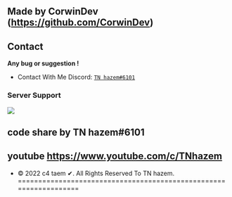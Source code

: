 
## Made by CorwinDev (https://github.com/CorwinDev)
## Contact
**Any bug or suggestion !**
 - Contact With Me Discord: [`TN hazem#6101`](https://discord.gg/3AXgAvGw5Q)
### Server Support

<a href="https://discord.gg/3AXgAvGw5Q"><img src="https://media.discordapp.net/attachments/917866900002852894/1022053756122169354/unknown.png"></a>


## code share by TN hazem#6101 
## youtube https://www.youtube.com/c/TNhazem
* © 2022 c4 taem ✔. All Rights Reserved To  TN hazem.
==================================================================
